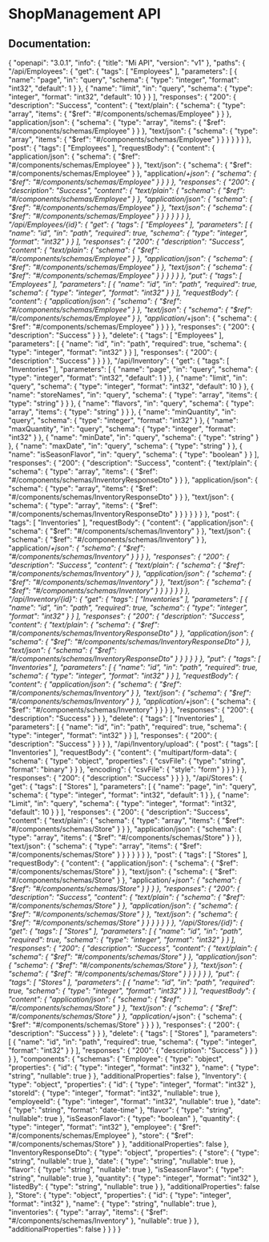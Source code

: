 # ShopManagement API

## Documentation:
{
    "openapi": "3.0.1",
    "info": {
        "title": "Mi API",
        "version": "v1"
    },
    "paths": {
        "/api/Employees": {
            "get": {
                "tags": [
                    "Employees"
                ],
                "parameters": [
                    {
                        "name": "page",
                        "in": "query",
                        "schema": {
                            "type": "integer",
                            "format": "int32",
                            "default": 1
                        }
                    },
                    {
                        "name": "limit",
                        "in": "query",
                        "schema": {
                            "type": "integer",
                            "format": "int32",
                            "default": 10
                        }
                    }
                ],
                "responses": {
                    "200": {
                        "description": "Success",
                        "content": {
                            "text/plain": {
                                "schema": {
                                    "type": "array",
                                    "items": {
                                        "$ref": "#/components/schemas/Employee"
                                    }
                                }
                            },
                            "application/json": {
                                "schema": {
                                    "type": "array",
                                    "items": {
                                        "$ref": "#/components/schemas/Employee"
                                    }
                                }
                            },
                            "text/json": {
                                "schema": {
                                    "type": "array",
                                    "items": {
                                        "$ref": "#/components/schemas/Employee"
                                    }
                                }
                            }
                        }
                    }
                }
            },
            "post": {
                "tags": [
                    "Employees"
                ],
                "requestBody": {
                    "content": {
                        "application/json": {
                            "schema": {
                                "$ref": "#/components/schemas/Employee"
                            }
                        },
                        "text/json": {
                            "schema": {
                                "$ref": "#/components/schemas/Employee"
                            }
                        },
                        "application/*+json": {
                            "schema": {
                                "$ref": "#/components/schemas/Employee"
                            }
                        }
                    }
                },
                "responses": {
                    "200": {
                        "description": "Success",
                        "content": {
                            "text/plain": {
                                "schema": {
                                    "$ref": "#/components/schemas/Employee"
                                }
                            },
                            "application/json": {
                                "schema": {
                                    "$ref": "#/components/schemas/Employee"
                                }
                            },
                            "text/json": {
                                "schema": {
                                    "$ref": "#/components/schemas/Employee"
                                }
                            }
                        }
                    }
                }
            }
        },
        "/api/Employees/{id}": {
            "get": {
                "tags": [
                    "Employees"
                ],
                "parameters": [
                    {
                        "name": "id",
                        "in": "path",
                        "required": true,
                        "schema": {
                            "type": "integer",
                            "format": "int32"
                        }
                    }
                ],
                "responses": {
                    "200": {
                        "description": "Success",
                        "content": {
                            "text/plain": {
                                "schema": {
                                    "$ref": "#/components/schemas/Employee"
                                }
                            },
                            "application/json": {
                                "schema": {
                                    "$ref": "#/components/schemas/Employee"
                                }
                            },
                            "text/json": {
                                "schema": {
                                    "$ref": "#/components/schemas/Employee"
                                }
                            }
                        }
                    }
                }
            },
            "put": {
                "tags": [
                    "Employees"
                ],
                "parameters": [
                    {
                        "name": "id",
                        "in": "path",
                        "required": true,
                        "schema": {
                            "type": "integer",
                            "format": "int32"
                        }
                    }
                ],
                "requestBody": {
                    "content": {
                        "application/json": {
                            "schema": {
                                "$ref": "#/components/schemas/Employee"
                            }
                        },
                        "text/json": {
                            "schema": {
                                "$ref": "#/components/schemas/Employee"
                            }
                        },
                        "application/*+json": {
                            "schema": {
                                "$ref": "#/components/schemas/Employee"
                            }
                        }
                    }
                },
                "responses": {
                    "200": {
                        "description": "Success"
                    }
                }
            },
            "delete": {
                "tags": [
                    "Employees"
                ],
                "parameters": [
                    {
                        "name": "id",
                        "in": "path",
                        "required": true,
                        "schema": {
                            "type": "integer",
                            "format": "int32"
                        }
                    }
                ],
                "responses": {
                    "200": {
                        "description": "Success"
                    }
                }
            }
        },
        "/api/Inventory": {
            "get": {
                "tags": [
                    "Inventories"
                ],
                "parameters": [
                    {
                        "name": "page",
                        "in": "query",
                        "schema": {
                            "type": "integer",
                            "format": "int32",
                            "default": 1
                        }
                    },
                    {
                        "name": "limit",
                        "in": "query",
                        "schema": {
                            "type": "integer",
                            "format": "int32",
                            "default": 10
                        }
                    },
                    {
                        "name": "storeNames",
                        "in": "query",
                        "schema": {
                            "type": "array",
                            "items": {
                                "type": "string"
                            }
                        }
                    },
                    {
                        "name": "flavors",
                        "in": "query",
                        "schema": {
                            "type": "array",
                            "items": {
                                "type": "string"
                            }
                        }
                    },
                    {
                        "name": "minQuantity",
                        "in": "query",
                        "schema": {
                            "type": "integer",
                            "format": "int32"
                        }
                    },
                    {
                        "name": "maxQuantity",
                        "in": "query",
                        "schema": {
                            "type": "integer",
                            "format": "int32"
                        }
                    },
                    {
                        "name": "minDate",
                        "in": "query",
                        "schema": {
                            "type": "string"
                        }
                    },
                    {
                        "name": "maxDate",
                        "in": "query",
                        "schema": {
                            "type": "string"
                        }
                    },
                    {
                        "name": "isSeasonFlavor",
                        "in": "query",
                        "schema": {
                            "type": "boolean"
                        }
                    }
                ],
                "responses": {
                    "200": {
                        "description": "Success",
                        "content": {
                            "text/plain": {
                                "schema": {
                                    "type": "array",
                                    "items": {
                                        "$ref": "#/components/schemas/InventoryResponseDto"
                                    }
                                }
                            },
                            "application/json": {
                                "schema": {
                                    "type": "array",
                                    "items": {
                                        "$ref": "#/components/schemas/InventoryResponseDto"
                                    }
                                }
                            },
                            "text/json": {
                                "schema": {
                                    "type": "array",
                                    "items": {
                                        "$ref": "#/components/schemas/InventoryResponseDto"
                                    }
                                }
                            }
                        }
                    }
                }
            },
            "post": {
                "tags": [
                    "Inventories"
                ],
                "requestBody": {
                    "content": {
                        "application/json": {
                            "schema": {
                                "$ref": "#/components/schemas/Inventory"
                            }
                        },
                        "text/json": {
                            "schema": {
                                "$ref": "#/components/schemas/Inventory"
                            }
                        },
                        "application/*+json": {
                            "schema": {
                                "$ref": "#/components/schemas/Inventory"
                            }
                        }
                    }
                },
                "responses": {
                    "200": {
                        "description": "Success",
                        "content": {
                            "text/plain": {
                                "schema": {
                                    "$ref": "#/components/schemas/Inventory"
                                }
                            },
                            "application/json": {
                                "schema": {
                                    "$ref": "#/components/schemas/Inventory"
                                }
                            },
                            "text/json": {
                                "schema": {
                                    "$ref": "#/components/schemas/Inventory"
                                }
                            }
                        }
                    }
                }
            }
        },
        "/api/Inventory/{id}": {
            "get": {
                "tags": [
                    "Inventories"
                ],
                "parameters": [
                    {
                        "name": "id",
                        "in": "path",
                        "required": true,
                        "schema": {
                            "type": "integer",
                            "format": "int32"
                        }
                    }
                ],
                "responses": {
                    "200": {
                        "description": "Success",
                        "content": {
                            "text/plain": {
                                "schema": {
                                    "$ref": "#/components/schemas/InventoryResponseDto"
                                }
                            },
                            "application/json": {
                                "schema": {
                                    "$ref": "#/components/schemas/InventoryResponseDto"
                                }
                            },
                            "text/json": {
                                "schema": {
                                    "$ref": "#/components/schemas/InventoryResponseDto"
                                }
                            }
                        }
                    }
                }
            },
            "put": {
                "tags": [
                    "Inventories"
                ],
                "parameters": [
                    {
                        "name": "id",
                        "in": "path",
                        "required": true,
                        "schema": {
                            "type": "integer",
                            "format": "int32"
                        }
                    }
                ],
                "requestBody": {
                    "content": {
                        "application/json": {
                            "schema": {
                                "$ref": "#/components/schemas/Inventory"
                            }
                        },
                        "text/json": {
                            "schema": {
                                "$ref": "#/components/schemas/Inventory"
                            }
                        },
                        "application/*+json": {
                            "schema": {
                                "$ref": "#/components/schemas/Inventory"
                            }
                        }
                    }
                },
                "responses": {
                    "200": {
                        "description": "Success"
                    }
                }
            },
            "delete": {
                "tags": [
                    "Inventories"
                ],
                "parameters": [
                    {
                        "name": "id",
                        "in": "path",
                        "required": true,
                        "schema": {
                            "type": "integer",
                            "format": "int32"
                        }
                    }
                ],
                "responses": {
                    "200": {
                        "description": "Success"
                    }
                }
            }
        },
        "/api/Inventory/upload": {
            "post": {
                "tags": [
                    "Inventories"
                ],
                "requestBody": {
                    "content": {
                        "multipart/form-data": {
                            "schema": {
                                "type": "object",
                                "properties": {
                                    "csvFile": {
                                        "type": "string",
                                        "format": "binary"
                                    }
                                }
                            },
                            "encoding": {
                                "csvFile": {
                                    "style": "form"
                                }
                            }
                        }
                    }
                },
                "responses": {
                    "200": {
                        "description": "Success"
                    }
                }
            }
        },
        "/api/Stores": {
            "get": {
                "tags": [
                    "Stores"
                ],
                "parameters": [
                    {
                        "name": "page",
                        "in": "query",
                        "schema": {
                            "type": "integer",
                            "format": "int32",
                            "default": 1
                        }
                    },
                    {
                        "name": "Limit",
                        "in": "query",
                        "schema": {
                            "type": "integer",
                            "format": "int32",
                            "default": 10
                        }
                    }
                ],
                "responses": {
                    "200": {
                        "description": "Success",
                        "content": {
                            "text/plain": {
                                "schema": {
                                    "type": "array",
                                    "items": {
                                        "$ref": "#/components/schemas/Store"
                                    }
                                }
                            },
                            "application/json": {
                                "schema": {
                                    "type": "array",
                                    "items": {
                                        "$ref": "#/components/schemas/Store"
                                    }
                                }
                            },
                            "text/json": {
                                "schema": {
                                    "type": "array",
                                    "items": {
                                        "$ref": "#/components/schemas/Store"
                                    }
                                }
                            }
                        }
                    }
                }
            },
            "post": {
                "tags": [
                    "Stores"
                ],
                "requestBody": {
                    "content": {
                        "application/json": {
                            "schema": {
                                "$ref": "#/components/schemas/Store"
                            }
                        },
                        "text/json": {
                            "schema": {
                                "$ref": "#/components/schemas/Store"
                            }
                        },
                        "application/*+json": {
                            "schema": {
                                "$ref": "#/components/schemas/Store"
                            }
                        }
                    }
                },
                "responses": {
                    "200": {
                        "description": "Success",
                        "content": {
                            "text/plain": {
                                "schema": {
                                    "$ref": "#/components/schemas/Store"
                                }
                            },
                            "application/json": {
                                "schema": {
                                    "$ref": "#/components/schemas/Store"
                                }
                            },
                            "text/json": {
                                "schema": {
                                    "$ref": "#/components/schemas/Store"
                                }
                            }
                        }
                    }
                }
            }
        },
        "/api/Stores/{id}": {
            "get": {
                "tags": [
                    "Stores"
                ],
                "parameters": [
                    {
                        "name": "id",
                        "in": "path",
                        "required": true,
                        "schema": {
                            "type": "integer",
                            "format": "int32"
                        }
                    }
                ],
                "responses": {
                    "200": {
                        "description": "Success",
                        "content": {
                            "text/plain": {
                                "schema": {
                                    "$ref": "#/components/schemas/Store"
                                }
                            },
                            "application/json": {
                                "schema": {
                                    "$ref": "#/components/schemas/Store"
                                }
                            },
                            "text/json": {
                                "schema": {
                                    "$ref": "#/components/schemas/Store"
                                }
                            }
                        }
                    }
                }
            },
            "put": {
                "tags": [
                    "Stores"
                ],
                "parameters": [
                    {
                        "name": "id",
                        "in": "path",
                        "required": true,
                        "schema": {
                            "type": "integer",
                            "format": "int32"
                        }
                    }
                ],
                "requestBody": {
                    "content": {
                        "application/json": {
                            "schema": {
                                "$ref": "#/components/schemas/Store"
                            }
                        },
                        "text/json": {
                            "schema": {
                                "$ref": "#/components/schemas/Store"
                            }
                        },
                        "application/*+json": {
                            "schema": {
                                "$ref": "#/components/schemas/Store"
                            }
                        }
                    }
                },
                "responses": {
                    "200": {
                        "description": "Success"
                    }
                }
            },
            "delete": {
                "tags": [
                    "Stores"
                ],
                "parameters": [
                    {
                        "name": "id",
                        "in": "path",
                        "required": true,
                        "schema": {
                            "type": "integer",
                            "format": "int32"
                        }
                    }
                ],
                "responses": {
                    "200": {
                        "description": "Success"
                    }
                }
            }
        }
    },
    "components": {
        "schemas": {
            "Employee": {
                "type": "object",
                "properties": {
                    "id": {
                        "type": "integer",
                        "format": "int32"
                    },
                    "name": {
                        "type": "string",
                        "nullable": true
                    }
                },
                "additionalProperties": false
            },
            "Inventory": {
                "type": "object",
                "properties": {
                    "id": {
                        "type": "integer",
                        "format": "int32"
                    },
                    "storeId": {
                        "type": "integer",
                        "format": "int32",
                        "nullable": true
                    },
                    "employeeId": {
                        "type": "integer",
                        "format": "int32",
                        "nullable": true
                    },
                    "date": {
                        "type": "string",
                        "format": "date-time"
                    },
                    "flavor": {
                        "type": "string",
                        "nullable": true
                    },
                    "isSeasonFlavor": {
                        "type": "boolean"
                    },
                    "quantity": {
                        "type": "integer",
                        "format": "int32"
                    },
                    "employee": {
                        "$ref": "#/components/schemas/Employee"
                    },
                    "store": {
                        "$ref": "#/components/schemas/Store"
                    }
                },
                "additionalProperties": false
            },
            "InventoryResponseDto": {
                "type": "object",
                "properties": {
                    "store": {
                        "type": "string",
                        "nullable": true
                    },
                    "date": {
                        "type": "string",
                        "nullable": true
                    },
                    "flavor": {
                        "type": "string",
                        "nullable": true
                    },
                    "isSeasonFlavor": {
                        "type": "string",
                        "nullable": true
                    },
                    "quantity": {
                        "type": "integer",
                        "format": "int32"
                    },
                    "listedBy": {
                        "type": "string",
                        "nullable": true
                    }
                },
                "additionalProperties": false
            },
            "Store": {
                "type": "object",
                "properties": {
                    "id": {
                        "type": "integer",
                        "format": "int32"
                    },
                    "name": {
                        "type": "string",
                        "nullable": true
                    },
                    "inventories": {
                        "type": "array",
                        "items": {
                            "$ref": "#/components/schemas/Inventory"
                        },
                        "nullable": true
                    }
                },
                "additionalProperties": false
            }
        }
    }
}
